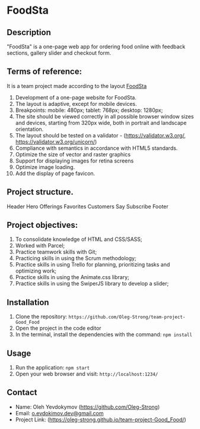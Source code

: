 # FoodSta

## Description

"FoodSta" is a one-page web app for ordering food online with feedback sections,
gallery slider and checkout form.

## Terms of reference:

It is a team project made according to the layout
[FoodSta](https://www.figma.com/file/NBoRDp36hsO3KHq6iVPLjZ/food-delivery-service?type=design&node-id=480-4028&mode=design&t=o7y70pX4OMqMM2Kg-0)

1. Development of a one-page website for FoodSta.
2. The layout is adaptive, except for mobile devices.
3. Breakpoints: mobile: 480px; tablet: 768px; desktop: 1280px;
4. The site should be viewed correctly in all possible browser window sizes and
   devices, starting from 320px wide, both in portrait and landscape
   orientation.
5. The layout should be tested on a validator - (https://validator.w3.org/,
   https://validator.w3.org/unicorn/)
6. Compliance with semantics in accordance with HTML5 standards.
7. Optimize the size of vector and raster graphics
8. Support for displaying images for retina screens
9. Optimize image loading.
10. Add the display of page favicon.

## Project structure.

Header Hero Offerings Favorites Customers Say Subscribe Footer

## Project objectives:

1. To consolidate knowledge of HTML and CSS/SASS;
2. Worked with Parcel;
3. Practice teamwork skills with Git;
4. Practicing skills in using the Scrum methodology;
5. Practice skills in using Trello for planning, prioritizing tasks and
   optimizing work;
6. Practice skills in using the Animate.css library;
7. Practice skills in using the SwiperJS library to develop a slider;

## Installation

1. Clone the repository: `https://github.com/Oleg-Strong/team-project-Good_Food`
2. Open the project in the code editor
3. In the terminal, install the dependencies with the command: `npm install`

## Usage

1. Run the application: `npm start`
2. Open your web browser and visit: `http://localhost:1234/`

## Contact

- Name: Oleh Yevdokymov (https://github.com/Oleg-Strong)
- Email: o.evdokimov.dev@gmail.com
- Project Link: (https://oleg-strong.github.io/team-project-Good_Food/)
